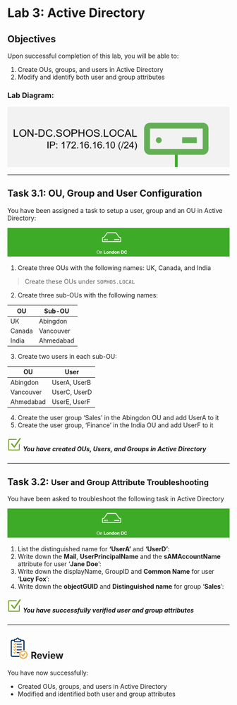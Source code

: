 # **Lab 3: Active Directory**

## Objectives
Upon successful completion of this lab, you will be able to: 
1.	Create OUs, groups, and users in Active Directory 
2.	Modify and identify both user and group attributes 



### Lab Diagram:
![London DC](JPG/London%20DC%202.png)

***

## **Task 3.1:** OU, Group and User Configuration 

You have been assigned a task to setup a user, group and an OU in Active Directory: 
  
![](JPG/London%20DC%204.png)
1. Create three OUs with the following names: UK, Canada, and India 
> Create these OUs under `SOPHOS.LOCAL`

2. Create three sub-OUs with the following names:
  
| OU | Sub-OU   |
|----|----------|
| UK | Abingdon |
|Canada| Vancouver |
| India | Ahmedabad |

 3. Create two users in each sub-OU:
 
| OU |	User  |
|----|--------|
| Abingdon | UserA, UserB |
| Vancouver |	UserC, UserD |
| Ahmedabad |	UserE, UserF |


4. Create the user group ‘Sales’ in the Abingdon OU and add UserA to it
5. Create the user group, ‘Finance’ in the India OU and add UserF to it



##### ![check](JPG/pngegg%20(1).png) You have created OUs, Users, and Groups in Active Directory

***

## **Task 3.2:** <small>User and Group Attribute Troubleshooting</small> 
You have been asked to troubleshoot the following task in Active Directory

![](JPG/London%20DC%204.png)  
1. List the distinguished name for **‘UserA’** and **‘UserD’**:
2. Write down the **Mail**, **UserPrincipalName** and the **sAMAccountName** attribute for user ‘**Jane Doe**’:
3. Write down the displayName, GroupID and **Common Name** for user ‘**Lucy Fox**’:
4. Write down the **objectGUID** and **Distinguished name** for group ‘**Sales**’:


##### ![check](JPG/pngegg%20(1).png) You have successfully verified user and group attributes 

***


## ![review](JPG/Review%2048.png) Review  ##

You have now successfully: 
* Created OUs, groups, and users in Active Directory 
* Modified and identified both user and group attributes 




